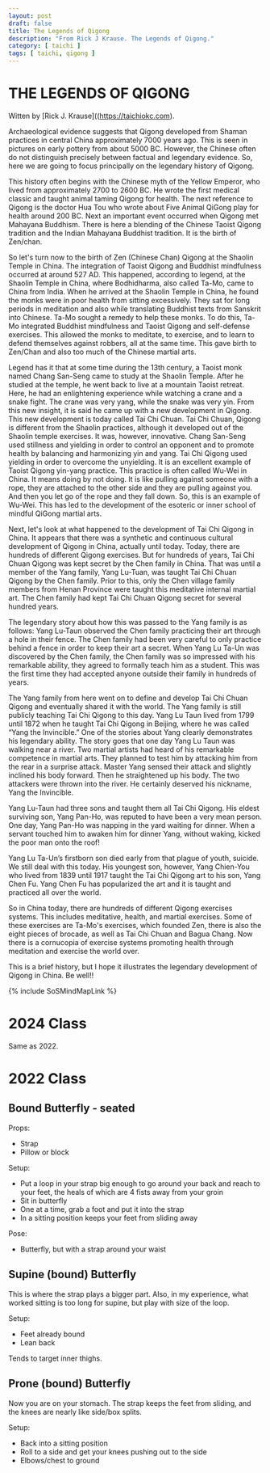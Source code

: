```yaml
---
layout: post
draft: false
title: The Legends of Qigong
description: "From Rick J Krause. The Legends of Qigong."
category: [ taichi ]
tags: [ taichi, qigong ]
---
```


# THE LEGENDS OF QIGONG
Witten by [Rick J. Krause]((https://taichiokc.com).

Archaeological evidence suggests that Qigong developed from Shaman practices in central China approximately 7000 years
ago. This is seen in pictures on early pottery from about 5000 BC. However, the Chinese often do not distinguish
precisely between factual and legendary evidence. So, here we are going to focus principally on the legendary history
of Qigong.

This history often begins with the Chinese myth of the Yellow Emperor, who lived from approximately 2700 to 2600 BC. He
wrote the first medical classic and taught animal taming Qigong for health. The next reference to Qigong is the doctor
Hua Tou who wrote about Five Animal QiGong play for health around 200 BC. Next an important event occurred when Qigong
met Mahayana Buddhism. There is here a blending of the Chinese Taoist Qigong tradition and the Indian Mahayana Buddhist
tradition. It is the birth of Zen/chan.

So let's turn now to the birth of Zen (Chinese Chan) Qigong at the Shaolin Temple in China. The integration of Taoist
Qigong and Buddhist mindfulness occurred at around 527 AD. This happened, according to legend, at the Shaolin Temple in
China, where Bodhidharma, also called Ta-Mo, came to China from India. When he arrived at the Shaolin Temple in China,
he found the monks were in poor health from sitting excessively. They sat for long periods in meditation and also while
translating Buddhist texts from Sanskrit into Chinese. Ta-Mo sought a remedy to help these monks. To do this, Ta-Mo
integrated Buddhist mindfulness and Taoist Qigong and self-defense exercises. This allowed the monks to meditate, to
exercise, and to learn to defend themselves against robbers, all at the same time. This gave birth to Zen/Chan and also
too much of the Chinese martial arts.

Legend has it that at some time during the 13th century, a Taoist monk named Chang San-Seng came to study at the Shaolin
Temple. After he studied at the temple, he went back to live at a mountain Taoist retreat. Here, he had an enlightening
experience while watching a crane and a snake fight. The crane was very yang, while the snake was very yin. From this
new insight, it is said he came up with a new development in Qigong. This new development is today called Tai Chi Chuan.
Tai Chi Chuan, Qigong is different from the Shaolin practices, although it developed out of the Shaolin temple
exercises. It was, however, innovative. Chang San-Seng used stillness and yielding in order to control an opponent and
to promote health by balancing and harmonizing yin and yang. Tai Chi Qigong used yielding in order to overcome the
unyielding. It is an excellent example of Taoist Qigong yin-yang practice. This practice is often called Wu-Wei in
China. It means doing by not doing. It is like pulling against someone with a rope, they are attached to the other side
and they are pulling against you. And then you let go of the rope and they fall down. So, this is an example of Wu-Wei.
This has led to the development of the esoteric or inner school of mindful QiGong martial arts.

Next, let's look at what happened to the development of Tai Chi Qigong in China. It appears that there was a synthetic
and continuous cultural development of Qigong in China, actually until today. Today, there are hundreds of different
Qigong exercises. But for hundreds of years, Tai Chi Chuan Qigong was kept secret by the Chen family in China. That was
until a member of the Yang family, Yang Lu-Tuan, was taught Tai Chi Chuan Qigong by the Chen family. Prior to this, only
the Chen village family members from Henan Province were taught this meditative internal martial art. The Chen family
had kept Tai Chi Chuan Qigong secret for several hundred years.

The legendary story about how this was passed to the Yang family is as follows:  Yang Lu-Taun observed the Chen family
practicing their art through a hole in their fence. The Chen family had been very careful to only practice behind a
fence in order to keep their art a secret. When Yang Lu Ta-Un was discovered by the Chen family, the Chen family was so
impressed with his remarkable ability, they agreed to formally teach him as a student. This was the first time they had
accepted anyone outside their family in hundreds of years.

The Yang family from here went on to define and develop Tai Chi Chuan Qigong and eventually shared it with the world.
The Yang family is still publicly teaching Tai Chi Qigong to this day. Yang Lu Taun lived from 1799 until 1872 when he
taught Tai Chi Qigong in Beijing, where he was called “Yang the Invincible.” One of the stories about Yang clearly
demonstrates his legendary ability. The story goes that one day Yang Lu Taun was walking near a river. Two martial
artists had heard of his remarkable competence in martial arts. They planned to test him by attacking him from the rear
in a surprise attack. Master Yang sensed their attack and slightly inclined his body forward. Then he straightened up
his body. The two attackers were thrown into the river. He certainly deserved his nickname, Yang the Invincible.

Yang Lu-Taun had three sons and taught them all Tai Chi Qigong. His eldest surviving son, Yang Pan-Ho, was reputed to
have been a very mean person. One day, Yang Pan-Ho was napping in the yard waiting for dinner. When a servant touched
him to awaken him for dinner Yang, without waking, kicked the poor man onto the roof!

Yang Lu Ta-Un’s firstborn son died early from that plague of youth, suicide. We still deal with this today. His youngest
son, however, Yang Chien-You who lived from 1839 until 1917 taught the Tai Chi Qigong art to his son, Yang Chen Fu. Yang
Chen Fu has popularized the art and it is taught and practiced all over the world.

So in China today, there are hundreds of different Qigong exercises systems. This includes meditative, health, and
martial exercises. Some of these exercises are Ta-Mo's exercises, which founded Zen, there is also the eight pieces of
brocade, as well as Tai Chi Chuan and Bagua Chang. Now there is a cornucopia of exercise systems promoting health
through meditation and exercise the world over.

This is a brief history, but I hope it illustrates the legendary development of Qigong in China. Be well!!

{% include SoSMindMapLink %}

# 2024 Class

Same as 2022.

# 2022 Class

## Bound Butterfly - seated

Props:

* Strap
* Pillow or block

Setup:

* Put a loop in your strap big enough to go around your back and reach to your feet, the heals of which are 4 fists away
  from your groin
* Sit in butterfly
* One at a time, grab a foot and put it into the strap
* In a sitting position keeps your feet from sliding away

Pose:

* Butterfly, but with a strap around your waist

## Supine (bound) Butterfly

This is where the strap plays a bigger part. Also, in my experience, what worked sitting is too long for supine, but
play with size of the loop.

Setup:

* Feet already bound
* Lean back

Tends to target inner thighs.

## Prone (bound) Butterfly

Now you are on your stomach. The strap keeps the feet from sliding, and the knees are nearly like side/box splits.

Setup:

* Back into a sitting position
* Roll to a side and get your knees pushing out to the side
* Elbows/chest to ground